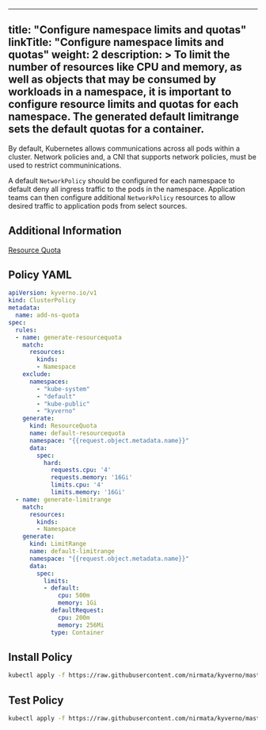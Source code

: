 
---
title: "Configure namespace limits and quotas"
linkTitle: "Configure namespace limits and quotas"
weight: 2
description: >
  To limit the number of resources like CPU and memory, as well as objects that may be consumed by workloads in a namespace, it is important to configure resource limits and quotas for each namespace. The generated default limitrange sets the default quotas for a container.
---

By default, Kubernetes allows communications across all pods within a cluster. Network policies and, a CNI that supports network policies, must be used to restrict communinications. 

A default `NetworkPolicy` should be configured for each namespace to default deny all ingress traffic to the pods in the namespace. Application teams can then configure additional `NetworkPolicy` resources to allow desired traffic to application pods from select sources.

## Additional Information
[Resource Quota](https://kubernetes.io/docs/concepts/policy/resource-quotas/)

## Policy YAML 

````yaml
apiVersion: kyverno.io/v1
kind: ClusterPolicy
metadata:
  name: add-ns-quota
spec:
  rules:
  - name: generate-resourcequota
    match:
      resources:
        kinds:
        - Namespace
    exclude:
      namespaces:
        - "kube-system"
        - "default"
        - "kube-public"
        - "kyverno"
    generate:
      kind: ResourceQuota
      name: default-resourcequota
      namespace: "{{request.object.metadata.name}}"
      data:
        spec:
          hard:
            requests.cpu: '4'
            requests.memory: '16Gi'
            limits.cpu: '4'
            limits.memory: '16Gi'
  - name: generate-limitrange
    match:
      resources:
        kinds:
        - Namespace
    generate:
      kind: LimitRange
      name: default-limitrange
      namespace: "{{request.object.metadata.name}}"
      data:
        spec:
          limits:
          - default:
              cpu: 500m
              memory: 1Gi
            defaultRequest:
              cpu: 200m
              memory: 256Mi
            type: Container
````

## Install Policy

```bash
kubectl apply -f https://raw.githubusercontent.com/nirmata/kyverno/master/samples/best_practices/add_ns_quota.yaml
```

## Test Policy

```bash
kubectl apply -f https://raw.githubusercontent.com/nirmata/kyverno/master/test/resources/require_namespace_quota.yaml
```